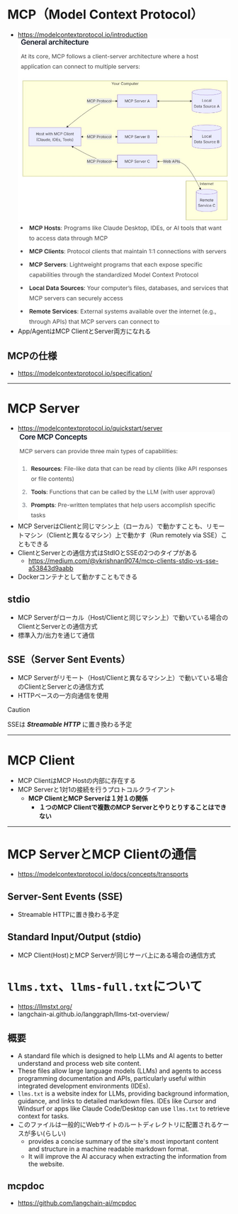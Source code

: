 # MCP（Model Context Protocol）
- https://modelcontextprotocol.io/introduction  
  ![](./image/mcp_arch_1.jpg)
  ![](./image/mcp_arch_2.jpg)
- App/AgentはMCP ClientとServer両方になれる

## MCPの仕様
- https://modelcontextprotocol.io/specification/

---

# MCP Server
- https://modelcontextprotocol.io/quickstart/server
![](./image/mcp_server_1.jpg)
- MCP ServerはClientと同じマシン上（ローカル）で動かすことも、リモートマシン（Clientと異なるマシン）上で動かす（Run remotely via SSE）こともできる
- ClientとServerとの通信方式はStdIOとSSEの2つのタイプがある
  - https://medium.com/@vkrishnan9074/mcp-clients-stdio-vs-sse-a53843d9aabb
- Dockerコンテナとして動かすこともできる

## stdio
- MCP Serverがローカル（Host/Clientと同じマシン上）で動いている場合のClientとServerとの通信方式
- 標準入力/出力を通じて通信

## SSE（Server Sent Events）
- MCP Serverがリモート（Host/Clientと異なるマシン上）で動いている場合のClientとServerとの通信方式
- HTTPベースの一方向通信を使用
> [!CAUTION]
> SSEは **_Streamable HTTP_** に置き換わる予定

---

# MCP Client
- MCP ClientはMCP Hostの内部に存在する
- MCP Serverと1対1の接続を行うプロトコルクライアント
  - **MCP ClientとMCP Serverは１対１の関係**
    - **１つのMCP Clientで複数のMCP Serverとやりとりすることはできない**

---

# MCP ServerとMCP Clientの通信
- https://modelcontextprotocol.io/docs/concepts/transports

## Server-Sent Events (SSE)
- Streamable HTTPに置き換わる予定

## Standard Input/Output (stdio)
- MCP Client(Host)とMCP Serverが同じサーバ上にある場合の通信方式

# `llms.txt`、`llms-full.txt`について
- https://llmstxt.org/
- langchain-ai.github.io/langgraph/llms-txt-overview/
## 概要
- A standard file which is designed to help LLMs and AI agents to better understand and process web site content.
- These files allow large language models (LLMs) and agents to access programming documentation and APIs, particularly useful within integrated development environments (IDEs).
- `llms.txt` is a website index for LLMs, providing background information, guidance, and links to detailed markdown files. IDEs like Cursor and Windsurf or apps like Claude Code/Desktop can use `llms.txt` to retrieve context for tasks.
- このファイルは一般的にWebサイトのルートディレクトリに配置されるケースが多い(らしい)
  - provides a concise summary of the site's most important content and structure in a machine readable markdown format.
  - It will improve the AI accuracy when extracting the information from the website.

## mcpdoc
- https://github.com/langchain-ai/mcpdoc